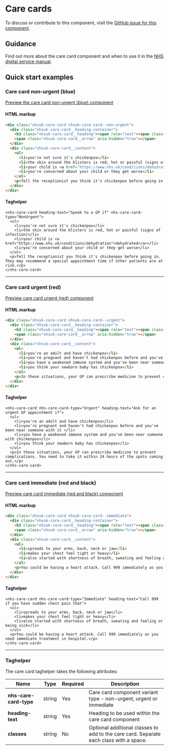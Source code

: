 ﻿# Care cards

To discuss or contribute to this component, visit the [GitHub issue for this component]().

## Guidance

Find out more about the care card component and when to use it in the [NHS digital service manual](https://beta.nhs.uk/service-manual/styles-components-patterns/care-cards).

## Quick start examples

### Care card non-urgent (blue)

[Preview the care card non-urgent (blue) component](https://dotnetcorefelpoc.azurewebsites.net/components/care-card-non-urgent)

#### HTML markup

```html
<div class="nhsuk-care-card nhsuk-care-card--non-urgent">
  <div class="nhsuk-care-card__heading-container">
    <h3 class="nhsuk-care-card__heading"><span role="text"><span class="nhsuk-u-visually-hidden">Non-urgent advice: </span>Speak to a GP if:</span></h3>
    <span class="nhsuk-care-card__arrow" aria-hidden="true"></span>
  </div>
  <div class="nhsuk-care-card__content">
    <ul>
      <li>you're not sure it's chickenpox</li>
      <li>the skin around the blisters is red, hot or painful (signs of infection)</li>
      <li>your child is <a href="https://www.nhs.uk/conditions/dehydration">dehydrated</a></li>
      <li>you're concerned about your child or they get worse</li>
    </ul>
    <p>Tell the receptionist you think it's chickenpox before going in. They may recommend a special appointment time if other patients are at risk.</p>
  </div>
</div>
```

#### Taghelper

```
<nhs-care-card heading-text="Speak to a GP if" nhs-care-card-type="NonUrgent">
  <ul>
    <li>you're not sure it's chickenpox</li>
    <li>the skin around the blisters is red, hot or painful (signs of infection)</li>
    <li>your child is <a href="https://www.nhs.uk/conditions/dehydration">dehydrated</a></li>
    <li>you're concerned about your child or they get worse</li>
  </ul>
  <p>Tell the receptionist you think it's chickenpox before going in. They may recommend a special appointment time if other patients are at risk.</p>
</nhs-care-card>
```

---

### Care card urgent (red)

[Preview care card urgent (red) component](https://dotnetcorefelpoc.azurewebsites.net/components/care-card-urgent)

#### HTML markup

```html
<div class="nhsuk-care-card nhsuk-care-card--urgent">
  <div class="nhsuk-care-card__heading-container">
    <h3 class="nhsuk-care-card__heading"><span role="text"><span class="nhsuk-u-visually-hidden">Urgent advice: </span>Ask for an urgent GP appointment if:</span></h3>
    <span class="nhsuk-care-card__arrow" aria-hidden="true"></span>
  </div>
  <div class="nhsuk-care-card__content">
    <ul>
      <li>you're an adult and have chickenpox</li>
      <li>you're pregnant and haven't had chickenpox before and you've been near someone with it </li>
      <li>you have a weakened immune system and you've been near someone with chickenpox</li>
      <li>you think your newborn baby has chickenpox</li>
    </ul>
    <p>In these situations, your GP can prescribe medicine to prevent complications. You need to take it within 24 hours of the spots coming out.</p>
  </div>
</div>
```

#### Taghelper

```
<nhs-care-card nhs-care-card-type="Urgent" heading-text="Ask for an urgent GP appointment if">
  <ul>
    <li>you're an adult and have chickenpox</li>
    <li>you're pregnant and haven't had chickenpox before and you've been near someone with it </li>
    <li>you have a weakened immune system and you've been near someone with chickenpox</li>
    <li>you think your newborn baby has chickenpox</li>
  </ul>
  <p>In these situations, your GP can prescribe medicine to prevent complications. You need to take it within 24 hours of the spots coming out.</p>
</nhs-care-card>
```

---

### Care card immediate (red and black)

[Preview care card immediate (red and black) component](https://dotnetcorefelpoc.azurewebsites.net/components/care-card-immediate)

#### HTML markup

```html
<div class="nhsuk-care-card nhsuk-care-card--immediate">
  <div class="nhsuk-care-card__heading-container">
    <h3 class="nhsuk-care-card__heading"><span role="text"><span class="nhsuk-u-visually-hidden">Immediate action required: </span>Call 999 if you have sudden chest pain that:</span></h3>
    <span class="nhsuk-care-card__arrow" aria-hidden="true"></span>
  </div>
  <div class="nhsuk-care-card__content">
    <ul>
      <li>spreads to your arms, back, neck or jaw</li>
      <li>makes your chest feel tight or heavy</li>
      <li>also started with shortness of breath, sweating and feeling or being sick</li>
    </ul>
    <p>You could be having a heart attack. Call 999 immediately as you need immediate treatment in hospital.</p>
  </div>
</div>
```

#### Taghelper

```
<nhs-care-card nhs-care-card-type="Immediate" heading-text="Call 999 if you have sudden chest pain that">
  <ul>
    <li>spreads to your arms, back, neck or jaw</li>
    <li>makes your chest feel tight or heavy</li>
    <li>also started with shortness of breath, sweating and feeling or being sick</li>
  </ul>
  <p>You could be having a heart attack. Call 999 immediately as you need immediate treatment in hospital.</p>
</nhs-care-card>
```

---

### Taghelper

The care card taghelper takes the following attributes:

| Name                    | Type     | Required  | Description  |
| ------------------------|----------|-----------|--------------|
| **nhs-care-card-type**                | string   | Yes       | Care card component variant type - non-urgent, urgent or immediate |
| **heading-text**             | string   | Yes       | Heading to be used within the care card component |
| **classes**             | string   | No        | Optional additional classes to add to the care card. Separate each class with a space. |


